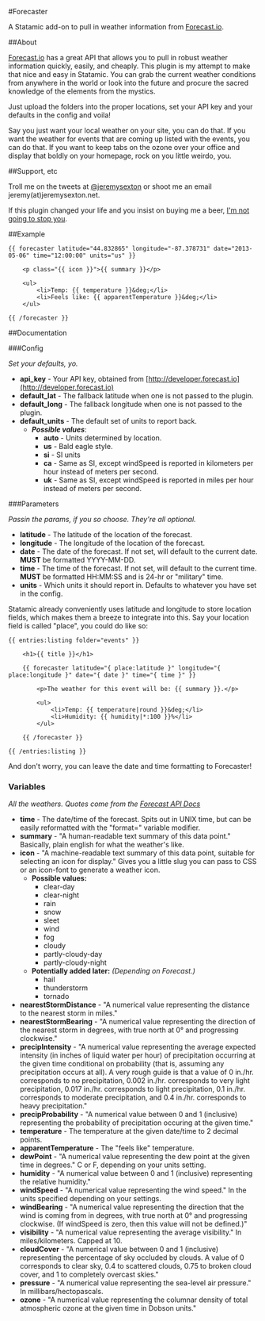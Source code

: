 #Forecaster

A Statamic add-on to pull in weather information from [Forecast.io](http://forecast.io).

##About

[Forecast.io](http://forecast.io) has a great API that allows you to pull in robust weather information quickly, easily, and cheaply. This plugin is my attempt to make that nice and easy in Statamic. You can grab the current weather conditions from anywhere in the world or look into the future and procure the sacred knowledge of the elements from the mystics.

Just upload the folders into the proper locations, set your API key and your defaults in the config and voila!

Say you just want your local weather on your site, you can do that. If you want the weather for events that are coming up listed with the events, you can do that. If you want to keep tabs on the ozone over your office and display that boldly on your homepage, rock on you little weirdo, you.

##Support, etc

Troll me on the tweets at [@jeremysexton](http://twitter.com/jeremysexton) or shoot me an email jeremy(at)jeremysexton.net.

If this plugin changed your life and you insist on buying me a beer, [I'm not going to stop you](https://www.paypal.com/cgi-bin/webscr?cmd=_s-xclick&hosted_button_id=LTC6XY9F7RTJ2).

##Example

```
{{ forecaster latitude="44.832865" longitude="-87.378731" date="2013-05-06" time="12:00:00" units="us" }}

	<p class="{{ icon }}">{{ summary }}</p>
	
	<ul>
		<li>Temp: {{ temperature }}&deg;</li>
		<li>Feels like: {{ apparentTemperature }}&deg;</li>
	</ul>

{{ /forecaster }}
```

##Documentation

###Config

*Set your defaults, yo.*

* **api_key** - Your API key, obtained from [http://developer.forecast.io](http://developer.forecast.io)
* **default_lat** - The fallback latitude when one is not passed to the plugin.
* **default_long** - The fallback longitude when one is not passed to the plugin.
* **default_units** - The default set of units to report back.
	* ***Possible values***:
		* **auto** - Units determined by location.
		* **us** - Bald eagle style.
		* **si** - SI units
		* **ca** - Same as SI, except windSpeed is reported in kilometers per hour instead of meters per second.
		* **uk** - Same as SI, except windSpeed is reported in miles per hour instead of meters per second.

###Parameters

*Passin the params, if you so choose. They're all optional.*

* **latitude** - The latitude of the location of the forecast.
* **longitude** - The longitude of the location of the forecast.
* **date** - The date of the forecast. If not set, will default to the current date. **MUST** be formatted YYYY-MM-DD.
* **time** - The time of the forecast. If not set, will default to the current time. **MUST** be formatted HH:MM:SS and is 24-hr or "military" time.
* **units** - Which units it should report in. Defaults to whatever you have set in the config.

Statamic already conveniently uses latitude and longitude to store location fields, which makes them a breeze to integrate into this. Say your location field is called "place", you could do like so:

```
{{ entries:listing folder="events" }}

	<h1>{{ title }}</h1>
	
	{{ forecaster latitude="{ place:latitude }" longitude="{ place:longitude }" date="{ date }" time="{ time }" }}
		
		<p>The weather for this event will be: {{ summary }}.</p>
		
		<ul>
			<li>Temp: {{ temperature|round }}&deg;</li>
			<li>Humidity: {{ humidity|*:100 }}%</li>
		</ul>
		
	{{ /forecaster }}

{{ /entries:listing }}
```
And don't worry, you can leave the date and time formatting to Forecaster!

### Variables

*All the weathers. Quotes come from the [Forecast API Docs](https://developer.forecast.io/docs/v2)*

* **time** - The date/time of the forecast. Spits out in UNIX time, but can be easily reformatted with the "format=" variable modifier.
* **summary** - "A human-readable text summary of this data point." Basically, plain english for what the weather's like.
* **icon** - "A machine-readable text summary of this data point, suitable for selecting an icon for display." Gives you a little slug you can pass to CSS or an icon-font to generate a weather icon.
	* **Possible values:**
		* clear-day
		* clear-night
		* rain
		* snow
		* sleet
		* wind
		* fog
		* cloudy
		* partly-cloudy-day
		* partly-cloudy-night
	* **Potentially added later:** *(Depending on Forecast.)*
		* hail
		* thunderstorm
		* tornado
* **nearestStormDistance** - "A numerical value representing the distance to the nearest storm in miles."
* **nearestStormBearing** - "A numerical value representing the direction of the nearest storm in degrees, with true north at 0° and progressing clockwise."
* **precipIntensity** - "A numerical value representing the average expected intensity (in inches of liquid water per hour) of precipitation occurring at the given time conditional on probability (that is, assuming any precipitation occurs at all). A very rough guide is that a value of 0 in./hr. corresponds to no precipitation, 0.002 in./hr. corresponds to very light precipitation, 0.017 in./hr. corresponds to light precipitation, 0.1 in./hr. corresponds to moderate precipitation, and 0.4 in./hr. corresponds to heavy precipitation."
* **precipProbability** - "A numerical value between 0 and 1 (inclusive) representing the probability of precipitation occuring at the given time."
* **temperature** - The temperature at the given date/time to 2 decimal points.
* **apparentTemperature** - The "feels like" temperature.
* **dewPoint** - "A numerical value representing the dew point at the given time in degrees." C or F, depending on your units setting.
* **humidity** - "A numerical value between 0 and 1 (inclusive) representing the relative humidity."
* **windSpeed** - "A numerical value representing the wind speed." In the units specified depending on your settings.
* **windBearing** - "A numerical value representing the direction that the wind is coming from in degrees, with true north at 0° and progressing clockwise. (If windSpeed is zero, then this value will not be defined.)"
* **visibility** - "A numerical value representing the average visibility." In miles/kilometers. Capped at 10.
* **cloudCover** - "A numerical value between 0 and 1 (inclusive) representing the percentage of sky occluded by clouds. A value of 0 corresponds to clear sky, 0.4 to scattered clouds, 0.75 to broken cloud cover, and 1 to completely overcast skies."
* **pressure** - "A numerical value representing the sea-level air pressure." In millibars/hectopascals.
* **ozone** - "A numerical value representing the columnar density of total atmospheric ozone at the given time in Dobson units."